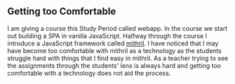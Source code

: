 ## Getting too Comfortable
I am giving a course this Study Period called webapp. In the course we start out building a SPA in vanilla JavaScript. Halfway through the course I introduce a JavaScript framework called [mithril](https://mithril.js.org). I have noticed that I may have become too comfortable with mithril as a technology as the students struggle hard with things that I find easy in mithril. As a teacher trying to see the assignments through the students' lens is always hard and getting too comfortable with a technology does not aid the process.
